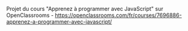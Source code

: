 Projet du cours "Apprenez à programmer avec JavaScript" sur OpenClassrooms - https://openclassrooms.com/fr/courses/7696886-apprenez-a-programmer-avec-javascript/
